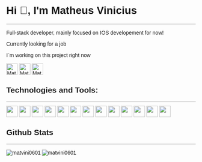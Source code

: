 <div style="font-family: Arial, Helvetica, sans-serif;">
    <h1 align="left">Hi 👋, I'm Matheus Vinicius</h1>
    <p style="background-color: lightgray; display: block; height: 2px;"></p>
        <p>Full-stack developer, mainly focused on IOS developement for now!</p>
        <p>Currently looking for a job</p>
        <p>I`m working on <a style="text-decoration: none;" href="https://github.com/MatVini0601/gflProject">this project</a> right now</p>
        <a href="https://linkedin.com/in/matheus-vinícius-9b0b441a0" target="blank"><img align="center" src="https://img.shields.io/badge/LinkedIn-0077B5?style=for-the-badge&logo=linkedin&logoColor=white" alt="Matheus Vinicius" height="30"/></a>
        <a href="https://github.com/MatVini0601" target="blank"><img align="center" src="https://img.shields.io/badge/GitHub-100000?style=for-the-badge&logo=github&logoColor=white" alt="MatVini0601" height="30"/></a>
        <a href="mailto:matheus1ro@hotmail.com" target="blank"><img align="center" src="https://img.shields.io/badge/Microsoft_Outlook-0078D4?style=for-the-badge&logo=microsoft-outlook&logoColor=white" alt="Matheus Vinicius" height="30"/></a>
        <h2 align="left">Technologies and Tools:</h3>
        <p style="background-color: lightgray; display: block; height: 2px; margin-bottom: 10px;"></p>
    <div>
        <img align="center" src="https://img.shields.io/badge/CSS3-1572B6?style=for-the-badge&logo=css3&logoColor=white" height="30"/>
        <img align="center" src="https://img.shields.io/badge/MySQL-005C84?style=for-the-badge&logo=mysql&logoColor=white" height="30"/>
        <img align="center" src="https://img.shields.io/badge/C%23-239120?style=for-the-badge&logo=c-sharp&logoColor=white" height="30"/>
        <img align="center" src="https://img.shields.io/badge/HTML5-E34F26?style=for-the-badge&logo=html5&logoColor=white" height="30"/>
        <img align="center" src="https://img.shields.io/badge/JavaScript-323330?style=for-the-badge&logo=javascript&logoColor=F7DF1E" height="30"/>
        <img align="center" src="https://img.shields.io/badge/Swift-FA7343?style=for-the-badge&logo=swift&logoColor=white" height="30"/>
        <img align="center" src="https://img.shields.io/badge/.NET-512BD4?style=for-the-badge&logo=dotnet&logoColor=white" height="30"/>
        <img align="center" src="https://img.shields.io/badge/Node.js-339933?style=for-the-badge&logo=nodedotjs&logoColor=white" height="30"/>
        <img align="center" src="https://img.shields.io/badge/Postman-FF6C37?style=for-the-badge&logo=Postman&logoColor=white" height="30"/>
        <img align="center" src="https://img.shields.io/badge/VSCode-0078D4?style=for-the-badge&logo=visual%20studio%20code&logoColor=white" height="30"/>
        <img align="center" src="https://img.shields.io/badge/Visual_Studio-5C2D91?style=for-the-badge&logo=visual%20studio&logoColor=white" height="30"/>
        <img align="center" src="https://img.shields.io/badge/Xcode-007ACC?style=for-the-badge&logo=Xcode&logoColor=white" height="30"/>
        <img align="center" src="https://img.shields.io/badge/GIT-E44C30?style=for-the-badge&logo=git&logoColor=white" height="30"/>
    </div>
        <h2>Github Stats</h3>
        <p style="background-color: lightgray; display: block; height: 2px;"></p>
    <div style="display: block;">
        <img style="display; inline-block" align="left" src="https://github-readme-stats.vercel.app/api?username=matvini0601&show_icons=true&locale=en&theme=dracula" alt="matvini0601" /></p>
        <img style="display; inline-block align="left" src="https://github-readme-stats.vercel.app/api/top-langs/?username=MatVini0601&layout=compact&langs_count=7&theme=dracula" alt="matvini0601" /></p>
    </div>
</div>
